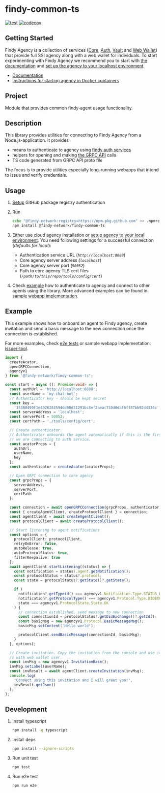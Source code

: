 # findy-common-ts

[![test](https://github.com/findy-network/findy-common-ts/actions/workflows/test.yml/badge.svg?branch=dev)](https://github.com/findy-network/findy-common-ts/actions/workflows/test.yml)
[![codecov](https://codecov.io/gh/findy-network/findy-common-ts/branch/dev/graph/badge.svg?token=IHRO30DGIE)](https://codecov.io/gh/findy-network/findy-common-ts)

## Getting Started

Findy Agency is a collection of services ([Core](https://github.com/findy-network/findy-agent),
[Auth](https://github.com/findy-network/findy-agent-auth),
[Vault](https://github.com/findy-network/findy-agent-vault) and
[Web Wallet](https://github.com/findy-network/findy-wallet-pwa)) that provide
full SSI agency along with a web wallet for individuals.
To start experimenting with Findy Agency we recommend you to start with
[the documentation](https://findy-network.github.io/) and
[set up the agency to your localhost environment](https://github.com/findy-network/findy-wallet-pwa/tree/dev/tools/env#agency-setup-for-local-development).

- [Documentation](https://findy-network.github.io/)
- [Instructions for starting agency in Docker containers](https://github.com/findy-network/findy-wallet-pwa/tree/dev/tools/env#agency-setup-for-local-development)

## Project

Module that provides common findy-agent usage functionality.

## Description

This library provides utilities for connecting to Findy Agency from a Node.js-application.
It provides

- means to authenticate to agency using [findy auth services](https://github.com/findy-network/findy-agent-auth)
- helpers for opening and making [the GRPC API](https://github.com/findy-network/findy-agent-api) calls
- TS code generated from GRPC API proto file

The focus is to provide utilities especially long-running webapps that intend to issue and verify credentials.

## Usage

1. [Setup](https://docs.github.com/en/packages/working-with-a-github-packages-registry/working-with-the-npm-registry#authenticating-with-a-personal-access-token) GitHub package registry authentication

1. Run

   ```sh
   echo "@findy-network:registry=https://npm.pkg.github.com" >> .npmrc
   npm install @findy-network/findy-common-ts
   ```

1. Either use cloud agency installation or [setup agency to your local environment](https://github.com/findy-network/findy-wallet-pwa/blob/master/tools/env/README.md#agency-setup-for-local-development).
   You need following settings for a successful connection (_defaults for local_):

   - Authentication service URL (_`http://localhost:8088`_)
   - Core agency server address (_`localhost`_)
   - Core agency server port (_`50052`_)
   - Path to core agency TLS cert files (_`/path/to/this/repo/tools/config/cert`_)

1. Check [example](#example) how to authenticate to agency and connect to other agents using the library. More advanced examples can be found in [sample webapp implementation](https://github.com/findy-network/findy-issuer-tool).

## Example

This example shows how to onboard an agent to Findy agency, create invitation and send a basic message to the new connection once the connection is established.

For more examples, check [e2e tests](./e2e) or sample webapp implementation: [issuer-tool](https://github.com/findy-network/findy-issuer-tool).

```ts
import {
  createAcator,
  openGRPCConnection,
  agencyv1
} from '@findy-network/findy-common-ts';

const start = async (): Promise<void> => {
  const authUrl = 'http://localhost:8088';
  const userName = `my-chat-bot`;
  // Authenticator key - should be kept secret
  const key =
    '15308490f1e4026284594dd08d31291bc8ef2aeac730d0daf6ff87bb92d4336c';
  const serverAddress = 'localhost';
  const serverPort = 50052;
  const certPath = './tools/config/cert';

  // Create authenticator.
  // Authenticator onboards the agent automatically if this is the first time
  // we are connecting to auth service.
  const acatorProps = {
    authUrl,
    userName,
    key
  };
  const authenticator = createAcator(acatorProps);

  // Open GRPC connection to core agency
  const grpcProps = {
    serverAddress,
    serverPort,
    certPath
  };

  const connection = await openGRPCConnection(grpcProps, authenticator);
  const { createAgentClient, createProtocolClient } = connection;
  const agentClient = await createAgentClient();
  const protocolClient = await createProtocolClient();

  // Start listening to agent notifications
  const options = {
    protocolClient: protocolClient,
    retryOnError: false,
    autoRelease: true,
    autoProtocolStatus: true,
    filterKeepalive: true
  };
  await agentClient.startListening((status) => {
    const notification = status?.agent.getNotification();
    const protocolStatus = status?.protocol;
    const state = protocolStatus?.getState()?.getState();

    if (
      notification?.getTypeid() === agencyv1.Notification.Type.STATUS_UPDATE &&
      notification?.getProtocolType() === agencyv1.Protocol.Type.DIDEXCHANGE &&
      state === agencyv1.ProtocolState.State.OK
    ) {
      // connection established, send message to new connection
      const connectionId = protocolStatus?.getDidExchange()?.getId();
      const basicMsg = new agencyv1.Protocol.BasicMessageMsg();
      basicMsg.setContent('Hello world');

      protocolClient.sendBasicMessage(connectionId, basicMsg);
    }
  }, options);

  // Create invitation. Copy the invitation from the console and use it to connect e.g.
  // with web wallet user.
  const invMsg = new agencyv1.InvitationBase();
  invMsg.setLabel(userName);
  const invResult = await agentClient.createInvitation(invMsg);
  console.log(
    'Connect using this invitation and I will greet you!',
    invResult.getJson()
  );
};
```

## Development

1. Install typescript

   ```bash
   npm install -g typescript
   ```

1. Install deps

   ```bash
   npm install --ignore-scripts
   ```

1. Run unit test

   ```bash
   npm test
   ```

1. Run e2e test

   ```bash
   npm run e2e
   ```
